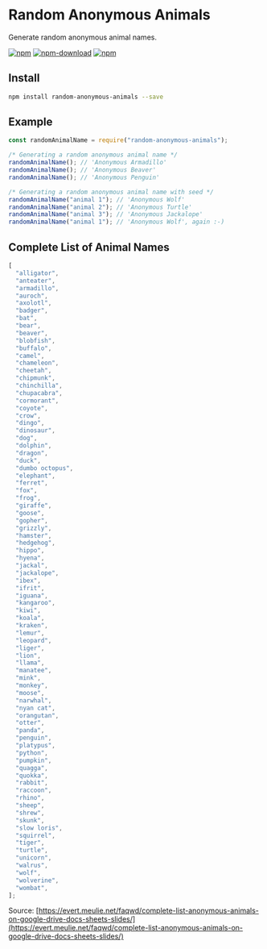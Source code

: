 # Random Anonymous Animals

Generate random anonymous animal names.

[![npm](https://img.shields.io/npm/v/random-anonymous-animals)](https://www.npmjs.com/package/random-anonymous-animals)
[![npm-download](https://img.shields.io/npm/dw/random-anonymous-animals)](https://www.npmjs.com/package/random-anonymous-animals)
[![npm](https://img.shields.io/npm/dm/random-anonymous-animals)](https://www.npmjs.com/package/random-anonymous-animals)

## Install

```bash
npm install random-anonymous-animals --save
```

## Example

```js
const randomAnimalName = require("random-anonymous-animals");

/* Generating a random anonymous animal name */
randomAnimalName(); // 'Anonymous Armadillo'
randomAnimalName(); // 'Anonymous Beaver'
randomAnimalName(); // 'Anonymous Penguin'

/* Generating a random anonymous animal name with seed */
randomAnimalName("animal 1"); // 'Anonymous Wolf'
randomAnimalName("animal 2"); // 'Anonymous Turtle'
randomAnimalName("animal 3"); // 'Anonymous Jackalope'
randomAnimalName("animal 1"); // 'Anonymous Wolf', again :-)
```

## Complete List of Animal Names

```js
[
  "alligator",
  "anteater",
  "armadillo",
  "auroch",
  "axolotl",
  "badger",
  "bat",
  "bear",
  "beaver",
  "blobfish",
  "buffalo",
  "camel",
  "chameleon",
  "cheetah",
  "chipmunk",
  "chinchilla",
  "chupacabra",
  "cormorant",
  "coyote",
  "crow",
  "dingo",
  "dinosaur",
  "dog",
  "dolphin",
  "dragon",
  "duck",
  "dumbo octopus",
  "elephant",
  "ferret",
  "fox",
  "frog",
  "giraffe",
  "goose",
  "gopher",
  "grizzly",
  "hamster",
  "hedgehog",
  "hippo",
  "hyena",
  "jackal",
  "jackalope",
  "ibex",
  "ifrit",
  "iguana",
  "kangaroo",
  "kiwi",
  "koala",
  "kraken",
  "lemur",
  "leopard",
  "liger",
  "lion",
  "llama",
  "manatee",
  "mink",
  "monkey",
  "moose",
  "narwhal",
  "nyan cat",
  "orangutan",
  "otter",
  "panda",
  "penguin",
  "platypus",
  "python",
  "pumpkin",
  "quagga",
  "quokka",
  "rabbit",
  "raccoon",
  "rhino",
  "sheep",
  "shrew",
  "skunk",
  "slow loris",
  "squirrel",
  "tiger",
  "turtle",
  "unicorn",
  "walrus",
  "wolf",
  "wolverine",
  "wombat",
];
```

Source: [https://evert.meulie.net/faqwd/complete-list-anonymous-animals-on-google-drive-docs-sheets-slides/](https://evert.meulie.net/faqwd/complete-list-anonymous-animals-on-google-drive-docs-sheets-slides/)

